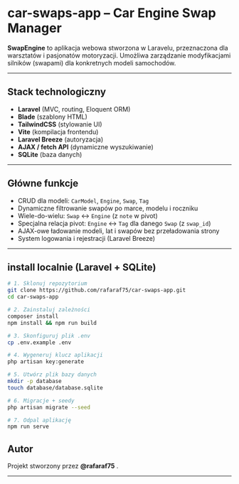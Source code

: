 # car-swaps-app – Car Engine Swap Manager

**SwapEngine** to aplikacja webowa stworzona w Laravelu, przeznaczona dla warsztatów i pasjonatów motoryzacji. Umożliwa zarządzanie modyfikacjami silników (swapami) dla konkretnych modeli samochodów.

---

## Stack technologiczny
- **Laravel** (MVC, routing, Eloquent ORM)
- **Blade** (szablony HTML)
- **TailwindCSS** (stylowanie UI)
- **Vite** (kompilacja frontendu)
- **Laravel Breeze** (autoryzacja)
- **AJAX / fetch API** (dynamiczne wyszukiwanie)
- **SQLite** (baza danych)

---

## Główne funkcje
- CRUD dla modeli: `CarModel`, `Engine`, `Swap`, `Tag`
- Dynamiczne filtrowanie swapów po marce, modelu i roczniku
- Wiele-do-wielu: `Swap` ↔ `Engine` (z `note` w pivot)
- Specjalna relacja pivot: `Engine` ↔ `Tag` dla danego `Swap` (z `swap_id`)
- AJAX-owe ładowanie modeli, lat i swapów bez przeładowania strony
- System logowania i rejestracji (Laravel Breeze)

---

## install localnie (Laravel + SQLite)

```bash
# 1. Sklonuj repozytorium
git clone https://github.com/rafaraf75/car-swaps-app.git
cd car-swaps-app

# 2. Zainstaluj zależności
composer install
npm install && npm run build

# 3. Skonfiguruj plik .env
cp .env.example .env

# 4. Wygeneruj klucz aplikacji
php artisan key:generate

# 5. Utwórz plik bazy danych
mkdir -p database
touch database/database.sqlite

# 6. Migracje + seedy
php artisan migrate --seed

# 7. Odpal aplikację
npm run serve
```

##  Autor
Projekt stworzony przez **@rafaraf75** .

---



